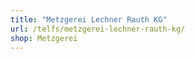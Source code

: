 ```yaml
---
title: "Metzgerei Lechner Rauth KG"
url: /telfs/metzgerei-lechner-rauth-kg/
shop: Metzgerei
---
```

